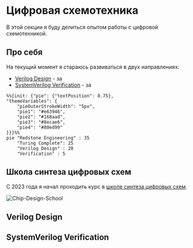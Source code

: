 # Цифровая схемотехника

В этой секции я буду делиться опытом работы
с цифровой схемотехникой.

## Про себя

На текущий момент я стараюсь развиваться в двух направлениях:
- [Verilog Design](#verilog-design) - за
- [SystemVerilog Verification](#systemverilog-verification) - за

```mermaid
%%{init: {"pie": {"textPosition": 0.75}, 
"themeVariables": {
    "pieOuterStrokeWidth": "5px",
    "pie1": "#e63946",
    "pie2": "#168aad",
    "pie3": "#8ecae6",
    "pie4": "#80ed99"
}}}%%
pie "Redstone Engineering" : 35
    "Turing Complete": 25
    "Verilog Design" : 20
    "Verification" : 5
```

## Школа синтеза цифровых схем

[chip-design-school]: https://engineer.yadro.com/chip-design-school/

C 2023 года я начал проходить курс
в [школе синтеза цифровых схем][chip-design-school].

![Chip-Design-School](chip-design-school.png)

## Verilog Design

## SystemVerilog Verification

